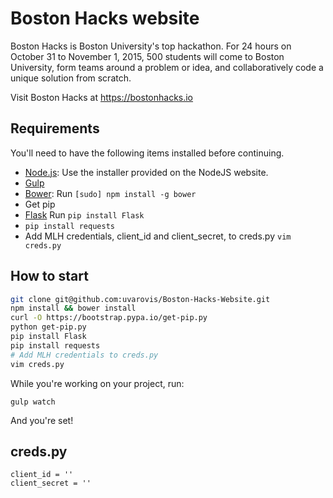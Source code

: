 # Boston Hacks website

Boston Hacks is Boston University's top hackathon. For 24 hours on October 31 to November 1, 2015, 500 students will come to Boston University, form teams around a problem or idea, and collaboratively code a unique solution from scratch.

Visit Boston Hacks at https://bostonhacks.io

## Requirements

You'll need to have the following items installed before continuing.

  * [Node.js](http://nodejs.org): Use the installer provided on the NodeJS website.
  * [Gulp](http://gulpjs.com/)
  * [Bower](http://bower.io): Run `[sudo] npm install -g bower`
  * Get pip
  * [Flask](http://flask.pocoo.org/docs/0.10/) Run `pip install Flask`
  * `pip install requests`
  * Add MLH credentials, client_id and client_secret, to creds.py `vim creds.py`

## How to start

```bash
git clone git@github.com:uvarovis/Boston-Hacks-Website.git
npm install && bower install
curl -O https://bootstrap.pypa.io/get-pip.py
python get-pip.py
pip install Flask
pip install requests
# Add MLH credentials to creds.py
vim creds.py
```

While you're working on your project, run:

`gulp watch`

And you're set!

## creds.py

```
client_id = ''
client_secret = ''
```